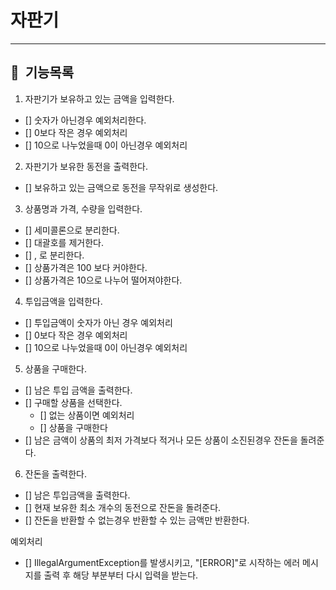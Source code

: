 # 자판기

---

## 📌 &nbsp;기능목록

1. 자판기가 보유하고 있는 금액을 입력한다.

- [] 숫자가 아닌경우 예외처리한다.
- [] 0보다 작은 경우 예외처리
- [] 10으로 나누었을때 0이 아닌경우 예외처리

2. 자판기가 보유한 동전을 출력한다.

- [] 보유하고 있는 금액으로 동전을 무작위로 생성한다.

3. 상품명과 가격, 수량을 입력한다.

- [] 세미콜론으로 분리한다.
- [] 대괄호를 제거한다.
- [] , 로 분리한다.
- [] 상품가격은 100 보다 커야한다.
- [] 상품가격은 10으로 나누어 떨어져야한다.

4. 투입금액을 입력한다.

- [] 투입금액이 숫자가 아닌 경우 예외처리
- [] 0보다 작은 경우 예외처리
- [] 10으로 나누었을때 0이 아닌경우 예외처리

5. 상품을 구매한다.

- [] 남은 투입 금액을 출력한다.
- [] 구매할 상품을 선택한다.
    - [] 없는 상품이면 예외처리
    - [] 상품을 구매한다
- [] 남은 금액이 상품의 최저 가격보다 적거나 모든 상품이 소진된경우 잔돈을 돌려준다.

6. 잔돈을 출력한다.

- [] 남은 투입금액을 출력한다.
- [] 현재 보유한 최소 개수의 동전으로 잔돈을 돌려준다.
- [] 잔돈을 반환할 수 없는경우 반환할 수 있는 금액만 반환한다.

예외처리

- [] IllegalArgumentException를 발생시키고, "[ERROR]"로 시작하는 에러 메시지를 출력 후 해당 부분부터 다시 입력을 받는다.

